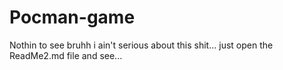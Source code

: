 # Pocman-game
Nothin to see bruhh i ain't serious about this shit...
just open the ReadMe2.md file and see...
